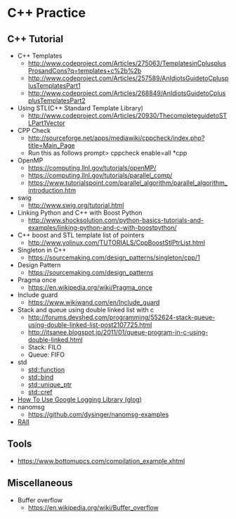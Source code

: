 # C++ Practice

## C++ Tutorial
* C++ Templates 
    * http://www.codeproject.com/Articles/275063/TemplatesinCplusplusProsandCons?q=templates+c%2b%2b 
    * http://www.codeproject.com/Articles/257589/AnIdiotsGuidetoCplusplusTemplatesPart1 
    * http://www.codeproject.com/Articles/268849/AnIdiotsGuidetoCplusplusTemplatesPart2 
* Using STL(C++ Standard Template Library) 
    * http://www.codeproject.com/Articles/20930/ThecompleteguidetoSTLPart1Vector
* CPP Check 
    * http://sourceforge.net/apps/mediawiki/cppcheck/index.php?title=Main_Page 
    * Run this as follows prompt> cppcheck enable=all *cpp 
* OpenMP
    * https://computing.llnl.gov/tutorials/openMP/
    * https://computing.llnl.gov/tutorials/parallel_comp/
    * https://www.tutorialspoint.com/parallel_algorithm/parallel_algorithm_introduction.htm
* swig 
    * http://www.swig.org/tutorial.html
* Linking Python and C++ with Boost Python
    * http://www.shocksolution.com/python-basics-tutorials-and-examples/linking-python-and-c-with-boostpython/
* C++ boost and STL template list of pointers 
    * http://www.yolinux.com/TUTORIALS/CppBoostStlPtrList.html
* Singleton in C++
    * https://sourcemaking.com/design_patterns/singleton/cpp/1
* Design Pattern
    * https://sourcemaking.com/design_patterns
* Pragma once
    * https://en.wikipedia.org/wiki/Pragma_once
* Include guard
    * https://www.wikiwand.com/en/Include_guard
* Stack and queue using double linked list with c
    * http://forums.devshed.com/programming/552624-stack-queue-using-double-linked-list-post2107725.html
    * http://itsanee.blogspot.jp/2011/01/queue-program-in-c-using-double-linked.html
    * Stack: FILO
    * Queue: FIFO
* std
    * [std::function](https://en.cppreference.com/w/cpp/utility/functional/function)
    * [std::bind](https://en.cppreference.com/w/cpp/utility/functional/bind)
    * [std::unique_ptr](https://en.cppreference.com/w/cpp/memory/unique_ptr)
    * [std::cref](https://en.cppreference.com/w/cpp/utility/functional/ref)
* [How To Use Google Logging Library (glog)](https://hpc.nih.gov/development/glog.html)
* nanomsg
    * https://github.com/dysinger/nanomsg-examples
* [RAII](https://en.cppreference.com/w/cpp/language/raii) 

## Tools
* https://www.bottomupcs.com/compilation_example.xhtml

## Miscellaneous
* Buffer overflow
    * https://en.wikipedia.org/wiki/Buffer_overflow

